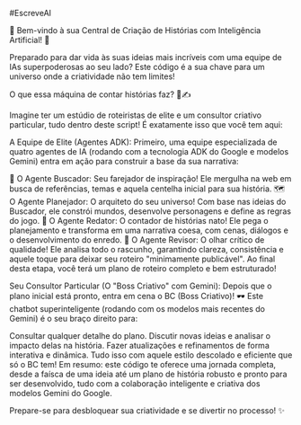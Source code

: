 #EscreveAI



🚀 Bem-vindo à sua Central de Criação de Histórias com Inteligência Artificial! 🚀

Preparado para dar vida às suas ideias mais incríveis com uma equipe de IAs superpoderosas ao seu lado? Este código é a sua chave para um universo onde a criatividade não tem limites!

O que essa máquina de contar histórias faz? 🤖✍️

Imagine ter um estúdio de roteiristas de elite e um consultor criativo particular, tudo dentro deste script! É exatamente isso que você tem aqui:

A Equipe de Elite (Agentes ADK): Primeiro, uma equipe especializada de quatro agentes de IA (rodando com a tecnologia ADK do Google e modelos Gemini) entra em ação para construir a base da sua narrativa:

🌟 O Agente Buscador: Seu farejador de inspiração! Ele mergulha na web em busca de referências, temas e aquela centelha inicial para sua história.
🗺️ O Agente Planejador: O arquiteto do seu universo! Com base nas ideias do Buscador, ele constrói mundos, desenvolve personagens e define as regras do jogo.
📝 O Agente Redator: O contador de histórias nato! Ele pega o planejamento e transforma em uma narrativa coesa, com cenas, diálogos e o desenvolvimento do enredo.
🧐 O Agente Revisor: O olhar crítico de qualidade! Ele analisa todo o rascunho, garantindo clareza, consistência e aquele toque para deixar seu roteiro "minimamente publicável".
Ao final desta etapa, você terá um plano de roteiro completo e bem estruturado!

Seu Consultor Particular (O "Boss Criativo" com Gemini): Depois que o plano inicial está pronto, entra em cena o BC (Boss Criativo)! 🕶️ Este chatbot superinteligente (rodando com os modelos mais recentes do Gemini) é o seu braço direito para:

Consultar qualquer detalhe do plano.
Discutir novas ideias e analisar o impacto delas na história.
Fazer atualizações e refinamentos de forma interativa e dinâmica.
Tudo isso com aquele estilo descolado e eficiente que só o BC tem!
Em resumo: este código te oferece uma jornada completa, desde a faísca de uma ideia até um plano de história robusto e pronto para ser desenvolvido, tudo com a colaboração inteligente e criativa dos modelos Gemini do Google.

Prepare-se para desbloquear sua criatividade e se divertir no processo! ✨
